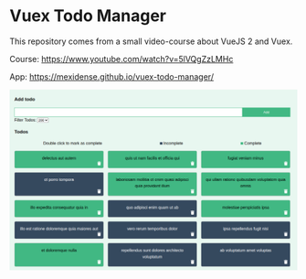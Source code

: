 # Vuex Todo Manager

This repository comes from a small video-course about VueJS 2 and Vuex.

Course: https://www.youtube.com/watch?v=5lVQgZzLMHc

App: https://mexidense.github.io/vuex-todo-manager/

![App](app-screenshot.png)


